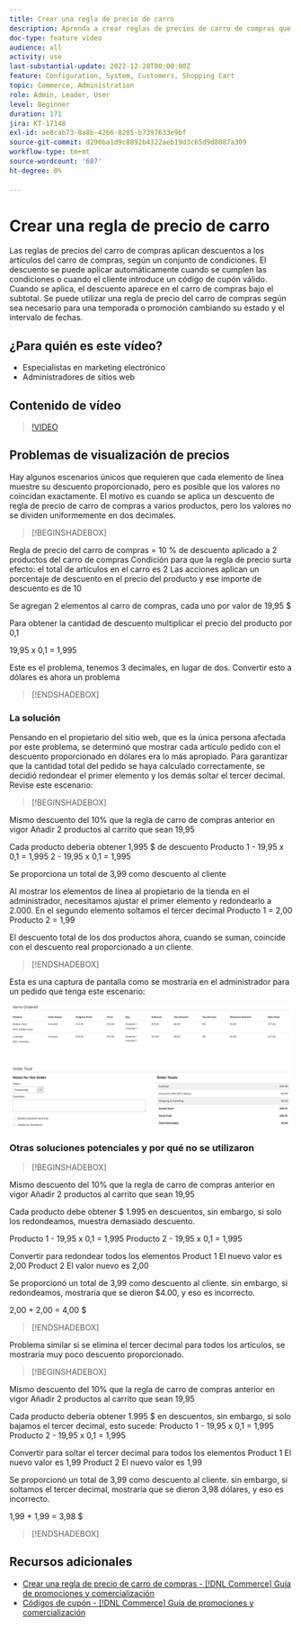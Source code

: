 ```yaml
---
title: Crear una regla de precio de carro
description: Aprenda a crear reglas de precios de carro de compras que apliquen descuentos en el carro de compras en función de un conjunto de condiciones.
doc-type: feature video
audience: all
activity: use
last-substantial-update: 2022-12-28T00:00:00Z
feature: Configuration, System, Customers, Shopping Cart
topic: Commerce, Administration
role: Admin, Leader, User
level: Beginner
duration: 171
jira: KT-17148
exl-id: ae8cab73-8a8b-4266-8205-b7397633e9bf
source-git-commit: d290ba1d9c8892b4322aeb19d3c65d9d8087a309
workflow-type: tm+mt
source-wordcount: '687'
ht-degree: 0%

---
```


# Crear una regla de precio de carro

Las reglas de precios del carro de compras aplican descuentos a los artículos del carro de compras, según un conjunto de condiciones. El descuento se puede aplicar automáticamente cuando se cumplen las condiciones o cuando el cliente introduce un código de cupón válido. Cuando se aplica, el descuento aparece en el carro de compras bajo el subtotal. Se puede utilizar una regla de precio del carro de compras según sea necesario para una temporada o promoción cambiando su estado y el intervalo de fechas.

## ¿Para quién es este vídeo?

- Especialistas en marketing electrónico
- Administradores de sitios web

## Contenido de vídeo

>[!VIDEO](https://video.tv.adobe.com/v/343835?quality=12&learn=on)

## Problemas de visualización de precios

Hay algunos escenarios únicos que requieren que cada elemento de línea muestre su descuento proporcionado, pero es posible que los valores no coincidan exactamente. El motivo es cuando se aplica un descuento de regla de precio de carro de compras a varios productos, pero los valores no se dividen uniformemente en dos decimales.

>[!BEGINSHADEBOX]

Regla de precio del carro de compras = 10 % de descuento aplicado a 2 productos del carro de compras
Condición para que la regla de precio surta efecto: el total de artículos en el carro es 2
Las acciones aplican un porcentaje de descuento en el precio del producto y ese importe de descuento es de 10

Se agregan 2 elementos al carro de compras, cada uno por valor de 19,95 $

Para obtener la cantidad de descuento multiplicar el precio del producto por 0,1

19,95 x 0,1 = 1,995

Este es el problema, tenemos 3 decimales, en lugar de dos. Convertir esto a dólares es ahora un problema

>[!ENDSHADEBOX]

### La solución

Pensando en el propietario del sitio web, que es la única persona afectada por este problema, se determinó que mostrar cada artículo pedido con el descuento proporcionado en dólares era lo más apropiado. Para garantizar que la cantidad total del pedido se haya calculado correctamente, se decidió redondear el primer elemento y los demás soltar el tercer decimal. Revise este escenario:

>[!BEGINSHADEBOX]

Mismo descuento del 10% que la regla de carro de compras anterior en vigor
Añadir 2 productos al carrito que sean 19,95

Cada producto debería obtener 1,995 $ de descuento
Producto 1 - 19,95 x 0,1 = 1,995
2 - 19,95 x 0,1 = 1,995

Se proporciona un total de 3,99 como descuento al cliente

Al mostrar los elementos de línea al propietario de la tienda en el administrador,
necesitamos ajustar el primer elemento y redondearlo a 2.000. En el segundo elemento soltamos el tercer decimal
Producto 1 = 2,00
Producto 2 = 1,99

El descuento total de los dos productos ahora, cuando se suman, coincide con el descuento real proporcionado a un cliente.
>[!ENDSHADEBOX]

Esta es una captura de pantalla como se mostraría en el administrador para un pedido que tenga este escenario:

![Vista de administrador que muestra elementos ordenados con valores diferentes](../assets/commerce-admin-cart-price-rule-values-different.png)

### Otras soluciones potenciales y por qué no se utilizaron

>[!BEGINSHADEBOX]

Mismo descuento del 10% que la regla de carro de compras anterior en vigor
Añadir 2 productos al carrito que sean 19,95

Cada producto debe obtener $ 1.995 en descuentos,
sin embargo, si solo los redondeamos, muestra demasiado descuento.

Producto 1 - 19,95 x 0,1 = 1,995
Producto 2 - 19,95 x 0,1 = 1,995

Convertir para redondear todos los elementos
Product 1 El nuevo valor es 2,00
Product 2 El valor nuevo es 2,00

Se proporcionó un total de 3,99 como descuento al cliente.
sin embargo, si redondeamos, mostraría que se dieron $4.00, y eso es incorrecto.

2,00 + 2,00 = 4,00 $

>[!ENDSHADEBOX]

Problema similar si se elimina el tercer decimal para todos los artículos, se mostraría muy poco descuento proporcionado.

>[!BEGINSHADEBOX]

Mismo descuento del 10% que la regla de carro de compras anterior en vigor
Añadir 2 productos al carrito que sean 19,95

Cada producto debería obtener 1.995 $ en descuentos, sin embargo, si solo bajamos el tercer decimal, esto sucede:
Producto 1 - 19,95 x 0,1 = 1,995
Producto 2 - 19,95 x 0,1 = 1,995

Convertir para soltar el tercer decimal para todos los elementos
Product 1 El nuevo valor es 1,99
Product 2 El nuevo valor es 1,99

Se proporcionó un total de 3,99 como descuento al cliente.
sin embargo, si soltamos el tercer decimal, mostraría que se dieron 3,98 dólares, y eso es incorrecto.

1,99 + 1,99 = 3,98 $

>[!ENDSHADEBOX]


## Recursos adicionales

- [Crear una regla de precio de carro de compras - [!DNL Commerce] Guía de promociones y comercialización](https://experienceleague.adobe.com/docs/commerce-admin/marketing/promotions/cart-rules/price-rules-cart-create.html?lang=es)
- [Códigos de cupón - [!DNL Commerce] Guía de promociones y comercialización](https://experienceleague.adobe.com/docs/commerce-admin/marketing/promotions/cart-rules/price-rules-cart-coupon.html?lang=es)
